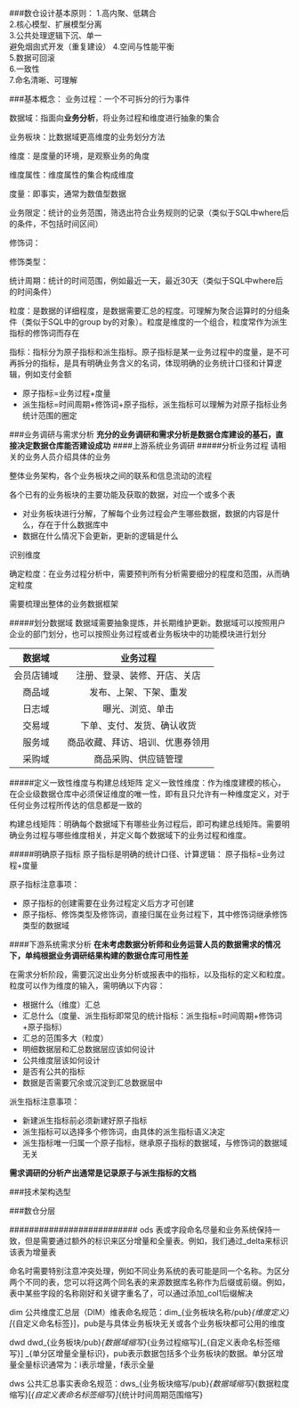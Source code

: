###数仓设计基本原则：
1.高内聚、低耦合  
2.核心模型、扩展模型分离  
3.公共处理逻辑下沉、单一   
避免烟囱式开发（重复建设） 
4.空间与性能平衡  
5.数据可回滚  
6.一致性  
7.命名清晰、可理解  

###基本概念：
业务过程：一个不可拆分的行为事件  

数据域：指面向**业务分析**，将业务过程和维度进行抽象的集合  

业务板块：比数据域更高维度的业务划分方法  

维度：是度量的环境，是观察业务的角度  

维度属性：维度属性的集合构成维度  

度量：即事实，通常为数值型数据  

业务限定：统计的业务范围，筛选出符合业务规则的记录（类似于SQL中where后的条件，不包括时间区间）    

修饰词：  

修饰类型：  

统计周期：统计的时间范围，例如最近一天，最近30天（类似于SQL中where后的时间条件）  

粒度：是数据的详细程度，是数据需要汇总的程度。可理解为聚合运算时的分组条件（类似于SQL中的group by的对象）。粒度是维度的一个组合，粒度常作为派生指标的修饰词而存在  

指标：指标分为原子指标和派生指标。原子指标是某一业务过程中的度量，是不可再拆分的指标，是具有明确业务含义的名词，体现明确的业务统计口径和计算逻辑，例如支付金额  

* 原子指标=业务过程+度量
* 派生指标=时间周期+修饰词+原子指标，派生指标可以理解为对原子指标业务统计范围的圈定

###业务调研与需求分析
**充分的业务调研和需求分析是数据仓库建设的基石，直接决定数据仓库能否建设成功**
####上游系统业务调研
#####分析业务过程
请相关的业务人员介绍具体的业务  

整体业务架构，各个业务板块之间的联系和信息流动的流程  

各个已有的业务板块的主要功能及获取的数据，对应一个或多个表  

* 对业务板块进行分解，了解每个业务过程会产生哪些数据，数据的内容是什么，存在于什么数据库中
* 数据在什么情况下会更新，更新的逻辑是什么 

识别维度  

确定粒度：在业务过程分析中，需要预判所有分析需要细分的程度和范围，从而确定粒度  

需要梳理出整体的业务数据框架 

#####划分数据域
数据域需要抽象提炼，并长期维护更新。数据域可以按照用户企业的部门划分，也可以按照业务过程或者业务板块中的功能模块进行划分

| 数据域 | 业务过程 |
| :----: | :----: |
|会员店铺域|注册、登录、装修、开店、关店|
|商品域|发布、上架、下架、重发|
|日志域|曝光、浏览、单击|
|交易域|下单、支付、发货、确认收货|
|服务域|商品收藏、拜访、培训、优惠券领用|
|采购域|商品采购、供应链管理|

#####定义一致性维度与构建总线矩阵
定义一致性维度：作为维度建模的核心，在企业级数据仓库中必须保证维度的唯一性，即有且只允许有一种维度定义，对于任何业务过程所传达的信息都是一致的

构建总线矩阵：明确每个数据域下有哪些业务过程后，即可构建总线矩阵。需要明确业务过程与哪些维度相关，并定义每个数据域下的业务过程和维度。

#####明确原子指标
原子指标是明确的统计口径、计算逻辑： 原子指标=业务过程+度量  

原子指标注意事项：

* 原子指标的创建需要在业务过程定义后方才可创建
* 原子指标、修饰类型及修饰词，直接归属在业务过程下，其中修饰词继承修饰类型的数据域

####下游系统需求分析
**在未考虑数据分析师和业务运营人员的数据需求的情况下，单纯根据业务调研结果构建的数据仓库可用性差**  

在需求分析阶段，需要沉淀出业务分析或报表中的指标，以及指标的定义和粒度。粒度可以作为维度的输入，需明确以下内容： 

* 根据什么（维度）汇总
* 汇总什么（度量、派生指标即常见的统计指标：派生指标=时间周期+修饰词+原子指标）
* 汇总的范围多大（粒度）
* 明细数据层和汇总数据层应该如何设计
* 公共维度层该如何设计
* 是否有公共的指标
* 数据是否需要冗余或沉淀到汇总数据层中

派生指标注意事项：

* 新建派生指标前必须新建好原子指标
* 派生指标可以选择多个修饰词，由具体的派生指标语义决定
* 派生指标唯一归属一个原子指标，继承原子指标的数据域，与修饰词的数据域无关

**需求调研的分析产出通常是记录原子与派生指标的文档**

###技术架构选型

###数仓分层


##########################
ods
表或字段命名尽量和业务系统保持一致，但是需要通过额外的标识来区分增量和全量表。例如，我们通过_delta来标识该表为增量表

命名时需要特别注意冲突处理，例如不同业务系统的表可能是同一个名称。为区分两个不同的表，您可以将这两个同名表的来源数据库名称作为后缀或前缀。例如，表中某些字段的名称刚好和关键字重名了，可以通过添加_col1后缀解决

dim
公共维度汇总层（DIM）维表命名规范：dim_{业务板块名称/pub}_{维度定义}[_{自定义命名标签}]，pub是与具体业务板块无关或各个业务板块都可公用的维度

dwd
dwd_{业务板块/pub}_{数据域缩写}_{业务过程缩写}[_{自定义表命名标签缩写}] _{单分区增量全量标识}，pub表示数据包括多个业务板块的数据。单分区增量全量标识通常为：i表示增量，f表示全量

dws
公共汇总事实表命名规范：dws_{业务板块缩写/pub}_{数据域缩写}_{数据粒度缩写}[_{自定义表命名标签缩写}]_{统计时间周期范围缩写}